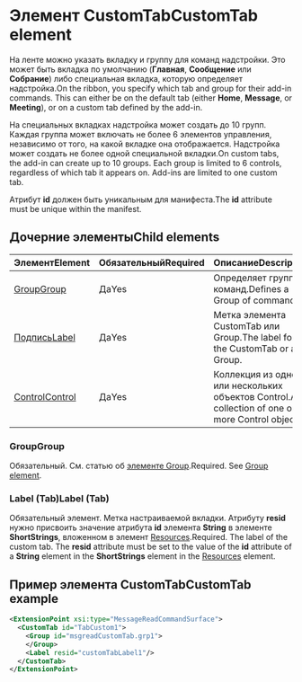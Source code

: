 # <a name="customtab-element"></a><span data-ttu-id="c9d8c-101">Элемент CustomTab</span><span class="sxs-lookup"><span data-stu-id="c9d8c-101">CustomTab element</span></span>

<span data-ttu-id="c9d8c-p101">На ленте можно указать вкладку и группу для команд надстройки. Это может быть вкладка по умолчанию (**Главная**, **Сообщение** или **Собрание**) либо специальная вкладка, которую определяет надстройка.</span><span class="sxs-lookup"><span data-stu-id="c9d8c-p101">On the ribbon, you specify which tab and group for their add-in commands. This can either be on the default tab (either  **Home**,  **Message**, or  **Meeting**), or on a custom tab defined by the add-in.</span></span>

<span data-ttu-id="c9d8c-p102">На специальных вкладках надстройка может создать до 10 групп. Каждая группа может включать не более 6 элементов управления, независимо от того, на какой вкладке она отображается. Надстройка может создать не более одной специальной вкладки.</span><span class="sxs-lookup"><span data-stu-id="c9d8c-p102">On custom tabs, the add-in can create up to 10 groups. Each group is limited to 6 controls, regardless of which tab it appears on. Add-ins are limited to one custom tab.</span></span>

<span data-ttu-id="c9d8c-107">Атрибут **id** должен быть уникальным для манифеста.</span><span class="sxs-lookup"><span data-stu-id="c9d8c-107">The  **id** attribute must be unique within the manifest.</span></span>

## <a name="child-elements"></a><span data-ttu-id="c9d8c-108">Дочерние элементы</span><span class="sxs-lookup"><span data-stu-id="c9d8c-108">Child elements</span></span>

|  <span data-ttu-id="c9d8c-109">Элемент</span><span class="sxs-lookup"><span data-stu-id="c9d8c-109">Element</span></span> |  <span data-ttu-id="c9d8c-110">Обязательный</span><span class="sxs-lookup"><span data-stu-id="c9d8c-110">Required</span></span>  |  <span data-ttu-id="c9d8c-111">Описание</span><span class="sxs-lookup"><span data-stu-id="c9d8c-111">Description</span></span>  |
|:-----|:-----|:-----|
|  [<span data-ttu-id="c9d8c-112">Group</span><span class="sxs-lookup"><span data-stu-id="c9d8c-112">Group</span></span>](group.md)      | <span data-ttu-id="c9d8c-113">Да</span><span class="sxs-lookup"><span data-stu-id="c9d8c-113">Yes</span></span> |  <span data-ttu-id="c9d8c-114">Определяет группу команд.</span><span class="sxs-lookup"><span data-stu-id="c9d8c-114">Defines a Group of commands.</span></span>  |
|  [<span data-ttu-id="c9d8c-115">Подпись</span><span class="sxs-lookup"><span data-stu-id="c9d8c-115">Label</span></span>](#label-tab)      | <span data-ttu-id="c9d8c-116">Да</span><span class="sxs-lookup"><span data-stu-id="c9d8c-116">Yes</span></span> |  <span data-ttu-id="c9d8c-117">Метка элемента CustomTab или Group.</span><span class="sxs-lookup"><span data-stu-id="c9d8c-117">The label for the CustomTab or a Group.</span></span>  |
|  [<span data-ttu-id="c9d8c-118">Control</span><span class="sxs-lookup"><span data-stu-id="c9d8c-118">Control</span></span>](control.md)    | <span data-ttu-id="c9d8c-119">Да</span><span class="sxs-lookup"><span data-stu-id="c9d8c-119">Yes</span></span> |  <span data-ttu-id="c9d8c-120">Коллекция из одного или нескольких объектов Control.</span><span class="sxs-lookup"><span data-stu-id="c9d8c-120">A collection of one or more Control objects.</span></span>  |

### <a name="group"></a><span data-ttu-id="c9d8c-121">Group</span><span class="sxs-lookup"><span data-stu-id="c9d8c-121">Group</span></span>

<span data-ttu-id="c9d8c-p103">Обязательный. См. статью об [элементе Group](group.md).</span><span class="sxs-lookup"><span data-stu-id="c9d8c-p103">Required. See [Group element](group.md).</span></span>

### <a name="label-tab"></a><span data-ttu-id="c9d8c-124">Label (Tab)</span><span class="sxs-lookup"><span data-stu-id="c9d8c-124">Label (Tab)</span></span>

<span data-ttu-id="c9d8c-p104">Обязательный элемент. Метка настраиваемой вкладки. Атрибуту **resid** нужно присвоить значение атрибута **id** элемента **String** в элементе **ShortStrings**, вложенном в элемент [Resources](resources.md).</span><span class="sxs-lookup"><span data-stu-id="c9d8c-p104">Required. The label of the custom tab. The  **resid** attribute must be set to the value of the **id** attribute of a **String** element in the **ShortStrings** element in the [Resources](resources.md) element.</span></span>


## <a name="customtab-example"></a><span data-ttu-id="c9d8c-127">Пример элемента CustomTab</span><span class="sxs-lookup"><span data-stu-id="c9d8c-127">CustomTab example</span></span>

```xml
<ExtensionPoint xsi:type="MessageReadCommandSurface">
  <CustomTab id="TabCustom1">
    <Group id="msgreadCustomTab.grp1">
    </Group>
    <Label resid="customTabLabel1"/>
  </CustomTab>
</ExtensionPoint>
```